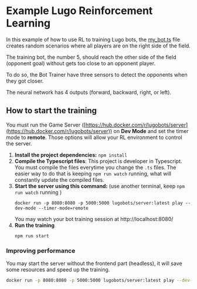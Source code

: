 # Example Lugo Reinforcement Learning 

In this example of how to use RL to training Lugo bots, the [my_bot.ts](./src/my_bot.ts) file creates random scenarios
where all players are on the right side of the field.

The training bot, the number 5, should reach the other side of the field (opponent goal) without gets too close to an
opponent player.

To do so, the Bot Trainer have three sensors to detect the opponents when they got closer.

The neural network has 4 outputs (forward, backward, right, or left).


## How to start the training

You must run the Game Server ([https://hub.docker.com/r/lugobots/server](https://hub.docker.com/r/lugobots/server)) on **Dev Mode**
and set the timer mode to **remote**. Those options will allow your RL environment to control the server.

1. **Install the project dependencies:** `npm install`
2. **Compile the Typescript files**: This project is developer in Typescript. You must compile the files everytime you
    change the `.ts` files. The easier way to do that is keeping `npm run watch` running, what will constantly update
    the compiled files.
3. **Start the server using this command:** (use another terminal, keep `npm run watch` running )
    ```shell 
    docker run -p 8080:8080 -p 5000:5000 lugobots/server:latest play --dev-mode --timer-mode=remote
    ```
   You may watch your bot training session at http://localhost:8080/
4. **Run the training**
    ```shell
    npm run start
    ```

### Improving performance

You may start the server without the frontend part (headless), it will save some resources and speed up the training.

```bash 
docker run -p 8080:8080 -p 5000:5000 lugobots/server:latest play --dev-mode --timer-mode=remote --headless
```


